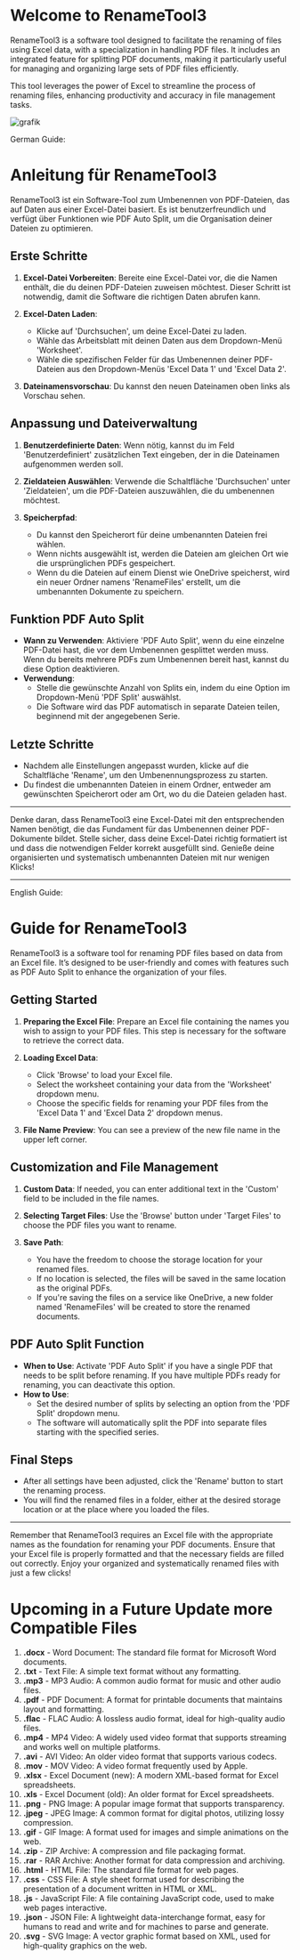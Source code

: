 # Welcome to RenameTool3 

RenameTool3 is a software tool designed to facilitate the renaming of files using Excel data, with a specialization in handling PDF files. 
It includes an integrated feature for splitting PDF documents, making it particularly useful for managing and organizing large sets of PDF files efficiently. 

This tool leverages the power of Excel to streamline the process of renaming files, enhancing productivity and accuracy in file management tasks.



![grafik](https://github.com/vikingjunior12/RenameTool3/assets/123122329/3ed34370-4435-40cb-b2d9-4cbfd7b540c6)



German Guide:

# Anleitung für RenameTool3

RenameTool3 ist ein Software-Tool zum Umbenennen von PDF-Dateien, das auf Daten aus einer Excel-Datei basiert. Es ist benutzerfreundlich und verfügt über Funktionen wie PDF Auto Split, um die Organisation deiner Dateien zu optimieren.

## Erste Schritte

1.  **Excel-Datei Vorbereiten**: Bereite eine Excel-Datei vor, die die Namen enthält, die du deinen PDF-Dateien zuweisen möchtest. Dieser Schritt ist notwendig, damit die Software die richtigen Daten abrufen kann.
    
2.  **Excel-Daten Laden**:
    
    - Klicke auf 'Durchsuchen', um deine Excel-Datei zu laden.
    - Wähle das Arbeitsblatt mit deinen Daten aus dem Dropdown-Menü 'Worksheet'.
    - Wähle die spezifischen Felder für das Umbenennen deiner PDF-Dateien aus den Dropdown-Menüs 'Excel Data 1' und 'Excel Data 2'.
3.  **Dateinamensvorschau**: Du kannst den neuen Dateinamen oben links als Vorschau sehen.
    

## Anpassung und Dateiverwaltung

1.  **Benutzerdefinierte Daten**: Wenn nötig, kannst du im Feld 'Benutzerdefiniert' zusätzlichen Text eingeben, der in die Dateinamen aufgenommen werden soll.
    
2.  **Zieldateien Auswählen**: Verwende die Schaltfläche 'Durchsuchen' unter 'Zieldateien', um die PDF-Dateien auszuwählen, die du umbenennen möchtest.
    
3.  **Speicherpfad**:
    
    - Du kannst den Speicherort für deine umbenannten Dateien frei wählen.
    - Wenn nichts ausgewählt ist, werden die Dateien am gleichen Ort wie die ursprünglichen PDFs gespeichert.
    - Wenn du die Dateien auf einem Dienst wie OneDrive speicherst, wird ein neuer Ordner namens 'RenameFiles' erstellt, um die umbenannten Dokumente zu speichern.

## Funktion PDF Auto Split

- **Wann zu Verwenden**: Aktiviere 'PDF Auto Split', wenn du eine einzelne PDF-Datei hast, die vor dem Umbenennen gesplittet werden muss. Wenn du bereits mehrere PDFs zum Umbenennen bereit hast, kannst du diese Option deaktivieren.
- **Verwendung**:
    - Stelle die gewünschte Anzahl von Splits ein, indem du eine Option im Dropdown-Menü 'PDF Split' auswählst.
    - Die Software wird das PDF automatisch in separate Dateien teilen, beginnend mit der angegebenen Serie.

## Letzte Schritte

- Nachdem alle Einstellungen angepasst wurden, klicke auf die Schaltfläche 'Rename', um den Umbenennungsprozess zu starten.
- Du findest die umbenannten Dateien in einem Ordner, entweder am gewünschten Speicherort oder am Ort, wo du die Dateien geladen hast.

* * *

Denke daran, dass RenameTool3 eine Excel-Datei mit den entsprechenden Namen benötigt, die das Fundament für das Umbenennen deiner PDF-Dokumente bildet. Stelle sicher, dass deine Excel-Datei richtig formatiert ist und dass die notwendigen Felder korrekt ausgefüllt sind. Genieße deine organisierten und systematisch umbenannten Dateien mit nur wenigen Klicks!



* * *











English Guide:





# Guide for RenameTool3

RenameTool3 is a software tool for renaming PDF files based on data from an Excel file. It’s designed to be user-friendly and comes with features such as PDF Auto Split to enhance the organization of your files.

## Getting Started

1.  **Preparing the Excel File**: Prepare an Excel file containing the names you wish to assign to your PDF files. This step is necessary for the software to retrieve the correct data.
    
2.  **Loading Excel Data**:
    
    - Click 'Browse' to load your Excel file.
    - Select the worksheet containing your data from the 'Worksheet' dropdown menu.
    - Choose the specific fields for renaming your PDF files from the 'Excel Data 1' and 'Excel Data 2' dropdown menus.
3.  **File Name Preview**: You can see a preview of the new file name in the upper left corner.
    

## Customization and File Management

1.  **Custom Data**: If needed, you can enter additional text in the 'Custom' field to be included in the file names.
    
2.  **Selecting Target Files**: Use the 'Browse' button under 'Target Files' to choose the PDF files you want to rename.
    
3.  **Save Path**:
    
    - You have the freedom to choose the storage location for your renamed files.
    - If no location is selected, the files will be saved in the same location as the original PDFs.
    - If you're saving the files on a service like OneDrive, a new folder named 'RenameFiles' will be created to store the renamed documents.

## PDF Auto Split Function

- **When to Use**: Activate 'PDF Auto Split' if you have a single PDF that needs to be split before renaming. If you have multiple PDFs ready for renaming, you can deactivate this option.
- **How to Use**:
    - Set the desired number of splits by selecting an option from the 'PDF Split' dropdown menu.
    - The software will automatically split the PDF into separate files starting with the specified series.

## Final Steps

- After all settings have been adjusted, click the 'Rename' button to start the renaming process.
- You will find the renamed files in a folder, either at the desired storage location or at the place where you loaded the files.

* * *

Remember that RenameTool3 requires an Excel file with the appropriate names as the foundation for renaming your PDF documents. Ensure that your Excel file is properly formatted and that the necessary fields are filled out correctly. Enjoy your organized and systematically renamed files with just a few clicks!



# Upcoming in a Future Update more Compatible Files


1. **.docx** - Word Document: The standard file format for Microsoft Word documents.
2. **.txt** - Text File: A simple text format without any formatting.
3. **.mp3** - MP3 Audio: A common audio format for music and other audio files.
4. **.pdf** - PDF Document: A format for printable documents that maintains layout and formatting.
5. **.flac** - FLAC Audio: A lossless audio format, ideal for high-quality audio files.
6. **.mp4** - MP4 Video: A widely used video format that supports streaming and works well on multiple platforms.
7. **.avi** - AVI Video: An older video format that supports various codecs.
8. **.mov** - MOV Video: A video format frequently used by Apple.
9. **.xlsx** - Excel Document (new): A modern XML-based format for Excel spreadsheets.
10. **.xls** - Excel Document (old): An older format for Excel spreadsheets.
11. **.png** - PNG Image: A popular image format that supports transparency.
12. **.jpeg** - JPEG Image: A common format for digital photos, utilizing lossy compression.
13. **.gif** - GIF Image: A format used for images and simple animations on the web.
14. **.zip** - ZIP Archive: A compression and file packaging format.
15. **.rar** - RAR Archive: Another format for data compression and archiving.
16. **.html** - HTML File: The standard file format for web pages.
17. **.css** - CSS File: A style sheet format used for describing the presentation of a document written in HTML or XML.
18. **.js** - JavaScript File: A file containing JavaScript code, used to make web pages interactive.
19. **.json** - JSON File: A lightweight data-interchange format, easy for humans to read and write and for machines to parse and generate.
20. **.svg** - SVG Image: A vector graphic format based on XML, used for high-quality graphics on the web.


